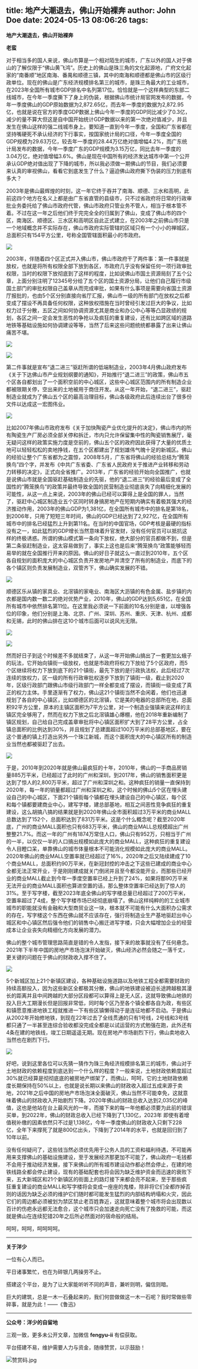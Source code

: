 title: 地产大潮退去，佛山开始裸奔
author: John Doe
date: 2024-05-13 08:06:26
tags:
---
**地产大潮退去，佛山开始裸奔**<!--more-->

**老蛮**

对于相当多的国人来说，佛山市算是一个相对陌生的城市，广东以外的国人对于佛山的了解仅限于“佛山黄飞鸿”。历史上的佛山是珠三角的文化起源地，广府文化起家的“南番顺”地区南海、番禺和顺德三镇，其中的南海和顺德都是佛山市的区级行政单位。现在的佛山是广东经济规模排名第三的城市，是珠三角最大的工业城市，在2023年全国所有城市GDP排名中名列第17位。恰恰就是一个这样典型的东部二线城市，在今年一季度撕下了身上的伪装，根据佛山市统计局官网发布的数据，今年一季度佛山的GDP原始数据为2,872.65亿，而去年一季度的数据为2,872.95亿，也就是说在官方的季度GDP数据上佛山今年一季度的GDP同比减少了0.3亿，减少的量不算大但这是自中国开始统计GDP数据以来的第一次绝对值减少，并且发生在佛山这样的强二线城市身上。要知道一直到今年一季度，全国和广东省都在坚持嘴硬死不承认经济的下行事实，按国家统计局的口径，今年一季度全国的GDP规模为29.63万亿，较去年一季度的28.44万亿绝对值增幅4.2%，而广东统计局发布的数据，今年一季度广东的GDP规模为3.15万亿，同比去年一季度的3.04万亿，绝对值增幅3.6%。佛山是现在中国所有的经济发达城市中第一个公开承认GDP绝对值出现了下降的城市，所以我必须做一期佛山的节目，我们必须要来认真的审视佛山，看看它到底发生了什么？逼迫佛山政府撕下伪装的压力到底有多大？

2003年是佛山最辉煌的时刻，这一年它终于吞并了南海、顺德、三水和高明，此前这四个地方在名义上都是由广东省直管的县级市，只不过省政府将日常的行政审批业务委托给了佛山市政府代管，佛山市政府只管业务不管人，相当于根本管不着。不过在这一年之后他们终于完完全全的归属到了佛山，变成了佛山市的四个区，南海区、顺德区、三水区和高明区自此正式建立，在2003年之前佛山市只是一个地域概念并不实际存在，佛山市政府实际管辖的区域只有一个小小的禅城区，总面积只有154平方公里，号称全国管辖面积最小的市政府。

![](/images/20240511001.png)

2003年，伴随着四个区正式并入佛山市，佛山市政府干了两件事：第一件事就是放权，也就是将所有权限全部下放到各区，市政府几乎没有保留任何一项行政审批权限，当时的权限下放彻底到了这样的程度，比如说佛山市国土资源局刻了五个公章，上面分别注明了12345号分给了五个区的国土资源分局，让他们自己履行市级国土部门的审批权限自己盖章从而完成审批，如果有什么事项是需要向省国土资源厅报批的，也由5个区分别直接向省厅汇报，佛山市一级的所有部门在放权之后都变成了摆设不再具备任何权限，这种放权措施在当时曾经引发过巨大的争议，比如权力过于分散，五区之间如何协调资源尤其是商业和办公中心等等凸显政绩的规划，各区之间一定会发生恶性的争抢以及疯狂的重复建设，还有比如跨区域的道路地铁等基础设施如何协调建设等等，当然了后来这些问题统统都暴露了出来让佛山痛苦不堪。

![](/images/20240511002.png)

![](/images/20240511003.png)

第二件事就是宣布“退二进三”驱赶所谓的低端制造业，2003年4月佛山政府发布《关于下达佛山市产业规划纲要的通知》，开始推行“退二进三”的政策，佛山市五个区各自都划出了一个面积空前的中心城区，这些中心城区范围内的所有制造企业都被限期关停，空出来的土地被用于商住开发。从这一年开始，“退二进三”，驱赶制造业就成为了佛山五个区的最高治理目标，佛山各级政府此后连续出台了很多份文件以达成这一宏图伟业。

![](/images/20240511004.png)

比如2007年佛山市政府发布《关于加快陶瓷产业优化提升的决定》，佛山市内的所有陶瓷生产厂房必须全部关停和拆迁，市内只允许保留集中性的陶瓷销售展厅，毫无疑问这样的政策实施力度是空前的，佛山五个区的政府因此获得了大量的优质土地可以轻轻松松的卖地挣钱，在五个区都建出了规划雄伟气魄十足的新城区。佛山的经验让整个广东省都为之震惊，2008年5月，广东省将佛山的经验总结为“腾笼换鸟”四个字，并发布《中共广东省委、广东省人民政府关于推进产业转移和劳动力转移的决定》，正式向全省推广。2013年，广东省的经验开始向全国推广，也就是说佛山市就是全国驱赶基础制造业的先驱，他的“退二进三”的经验最后变成了全国性的“腾笼换鸟”的政策并最终导致全国的民营制造业彻底丧失了向精细化发展的可能性，从这一点上来说，2003年的佛山已经可以算得上是全国的罪人，当然了，驱赶中心城区制造业五个区同时转身搞房地产在短期内确实有着极其强大的经济推动作用，2003年的佛山GDP为1,381亿，在全国所有城市中的排名是第18名，到2006年，只用了短短三年时间，佛山的GDP已经达到了2,927亿，在全国所有城市中的排名已经猛烈上升到第11名。在当时的中国官场，GDP考核是最硬的指标没有之一，如此猛烈的GDP增长当然意味着升官发财，没有任何官员可以抵抗这样的终极诱惑。所谓的佛山模式第一条向下放权，绝大部分的官员都做不到，但是第二条驱赶制造业，这太容易做到了，事实上这也是后来“腾笼换鸟”政策能够轻而易举的就在全国推行开来的原因。佛山的好日子就这么一直过到2010年，五个区各自规划的面积庞大的中心城区负责开发房地产并清空了所有的制造业，而底下的各个镇区则负责发展制造业，双管齐下，佛山确实发展的不错。

![](/images/20240511005.png)

顺德区乐从镇的家具业、北滘镇的家电业、南海区大沥镇的有色金属、盐步镇的内衣都是国内数一数二的绝对优势产业，2010年，佛山的GDP达到5,651亿，在全国所有城市中依然排名第11位。在这里我必须说一下前面的10名分别是谁，以增强各位的印象，他们分别是上海、北京、广州、深圳、苏州、重庆、天津、杭州、成都和无锡，此时的佛山排在这10个城市后面可以说风光无限。

![](/images/20240511006.png)

![](/images/20240511007.png)

然而好日子到这个时候差不多就结束了，从这一年开始佛山搞出了一套更加幺蛾子的玩法，它开始向镇街一级放权，也就是市政府将权力下放给了5个区政府，而5个区继续将权力下放到底下的21个镇街，最先下放的是行政执法权，此后经过7次连续的放权力，区一级的所有行政审批权逐步下放到了镇街一级，截止到2020年，区级行政部门跟佛山市级行政部门一样全都变成了摆设，而镇街一级变成了真正的权力主体。手里逐渐有了权力，佛山这21个镇街当然不会闲着，他们也迅速规划了各自的中心镇区，比如顺德区的北滘镇，它是美的电器的总部所在地，总面积92平方公里，原本的主镇区面积为7平方公里，对一个制造业强镇来说这样的主镇区完全够用了，然而在权力下放之后北滘镇雄心爆棚，他在2018年重新编制了镇区规划，自己给自己完成盖章审批将中心镇区面积扩大到了28平方公里，占全镇总面积的比例达到30%，并且规划了总建面超过100万平米的总部基地区，要在这个普通的镇上打造出另外一个珠江新城，而这个面积庞大的中心镇区所有的制造业当然也都被驱赶了出去。

![](/images/20240511008.png)

于是，2010年到2020年就是佛山最疯狂的十年，2010年，佛山的一手商品房销量885万平米，已经超过了此时的广州和深圳，到2017年，佛山的销售面积更是达到了惊人的2,800万平米，超过了广州和深圳之和。这种疯狂的销量一直保持到2020年，每一年的销量都超过广州和深圳之和，这个时候的佛山5个区在埋头建设自己的中心城区，下面21个镇街每个镇都在埋头建设自己的中心镇区，每个区和每个镇都要建商业中心，建写字楼，建总部基地，相互之间恶性竞争疯狂的重复建设，这么胡搞八搞的结果就是到2020年佛山全市面积超过3万平米的商业MALL总数达到了152个，总面积达到了831万平米。这是个什么概念呢？截至2020年底，广州的商业MALL面积也只有683万平米，佛山的商业MALL总规模超出广州整整21.7%。而这一年的广州有1874万常住人口，佛山只有952万，只相当于广州的一半，以仅仅一半的人口搞出规模如此庞大的商业MALL，这种疯狂的重复建设令人目瞪口呆，单靠佛山的城市体量根本不可能消化规模如此庞大的商业MALL。2020年佛山的商业MALL空置率就已经超过了16%，2020年之后又陆续建成了10个商业MALL，总面积约90万平米，在新冠封控的冲击之下这些已建成的商业中心全都无法正常开业，于是刚刚建成就关门倒闭并且至今都没能开业，而那些已经开业的商业MALL截止到今年一季度空置率已经上升到了24%，如果将那90万平米无法开业的商业MALL面积也算进空置的话，那么整体空置率已经达到了惊人的31%。至于写字楼，截至2023年底全佛山的写字楼总量已经超过了200万平米，空置率超过了4成，整个写字楼市场已经彻底崩塌了。佛山这样纯粹的的工业城市城市的职能就没有金融和大型商贸业这一块，根本就不可能有什么大面积办公需求的存在，写字楼这个东西在佛山就不应该存在，强行将制造业生产基地驱赶出中心城区和中心镇区然后强令他们的销售中心搬迁进写字楼，只会大幅增加企业的经营成本让企业丧失向精细化方向发展的潜力。

佛山的整个城市管理思路简直是错的令人发指，接下来的故事就没有了任何悬念。2021年下半年中国的房地产市场泡沫开始破灭，佛山经济必然会随之一落千丈，更关键的问题在于佛山的财政收入撑不住了。

![](/images/20240511009.png)

5个新城区加上21个新镇区建设，各种基础设施道路以及地铁工程全都需要财政的持续高额投入，因为这些新区全都极其分散，佛山的地铁建设被迫长途跨越极其漫长的距离并且中间跨越的大部分区段都可以算得上是无人区，这就导致佛山地铁的投入巨大工期漫长但是回报非常低，同时每个区乃至各个镇全都各自为政，有些区和镇愿意推进地铁工程就推进一下有些区镇懒得动于是连征地都不启动。于是佛山从2002年开始修地铁，到现在22年过去了全线贯通的只有1号线，2号线和3号线都只通了一半甚至连综合验收都没完成全都是以试运营的方式勉强在跑，此外还有4条在建的地铁线，竣工日期遥遥无期。现在房地产市场剧烈下行，佛山卖地收入当然也在剧烈下行。

![](/images/202405110010.png)

好吧，说到这里各位可以先猜一猜作为珠三角经济规模排名第三的城市，佛山对于土地财政的依赖程度到底达到一个什么样的程度？一般来说，土地财政依赖度超过30%就已经算是彻彻底底的被房地产绑架了，而佛山，呵呵，它的土地财政依赖度长期保持在50%以上，也就是说长期以来佛山的财政收入超过五成来源于卖地，2021年之后中国的房地产市场泡沫全面破灭，佛山当然不可能幸免，这就意味着佛山的财政收入开始剧烈下降。2020年佛山的财政总收入达到2,035亿的峰值，这也是他站在台上最风光的一年，而接下来的每一年他都必须要为此前的错误买单，到2022年，佛山的财政总收入已经下降到了1,130亿，2023年 即使有着增值税补缴的因素依然只不过是1,138亿，今年一季度佛山的财政收入只剩下228亿，全年下来撑死了就是800亿出头，下降到了2014年的水平，也就是回归到了10年以前。

没有任何疑问了，这些钱当然必须优先用于公务人员的工资和福利待遇，不可能再用来支撑佛山的基础设施建设，至于发展经济那更加不可能了，佛山政府一毛钱都不会用于推动经济发展，接下来佛山的所有城市建设动作都必然会停止，在建的地铁线路全都会停止建设，现有的基础配套也将会因为缺乏维护资金而迅速的衰败下来，五大新城区和21个新镇区的街面上的路灯接下来都会亮不起来，至于那些疯狂重复建设的商业MALL和写字楼将会变成一座座的鬼楼，除非将它们全都炸掉否则的话因为缺乏必须的维护它们随时都可能发生猛烈的内部结构坍塌和火灾，因此它们的周边都必须被划为禁区禁止老百姓靠近，这就意味着整个城市将会出现数以百计的伤疤永远都无法愈合，这个城市只会加速走向死亡没有了挽救的可能，而这就是佛山在连续犯错20年之后所必然面对的宿命般的结局。

呵呵，呵呵，呵呵呵呵。
- - -
**关于洋少**

一位有心人而已。

平日诸事繁忙，也在为碎银几两操劳不止。

搭建这个平台，是为了让大家能听听不同的声音，兼听则明，偏信则暗。

巨大的建筑，总是一木一石叠起来的，我们何尝做做这一木一石呢？我时常做些零碎事，就是为此！——《鲁迅》

---

**公众号：洋少的自留地** 

三观一致，更多未公开文章，加微信 **fengyu-ii** 有偿获取。

平台搭建不易，维护需要人力与资金，随缘赞赏，以示鼓励！

![赞赏码.jpg](/images/shang.jpg)